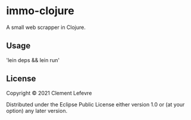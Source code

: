 # immo-clojure

A small web scrapper in Clojure.

## Usage

'lein deps && lein run'

## License

Copyright © 2021 Clement Lefevre

Distributed under the Eclipse Public License either version 1.0 or (at
your option) any later version.
